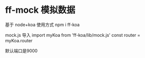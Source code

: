 # ff-mock 模拟数据
基于 node+koa
使用方式
npm i ff-koa

mock.js 导入
import myKoa from 'ff-koa/lib/mock.js'
const router = myKoa.router

默认端口是9000
